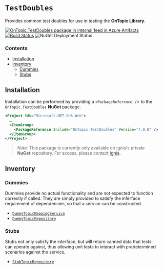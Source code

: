 ﻿# `TestDoubles`
Provides common test doubles for use in testing the **OnTopic Library**.

[![OnTopic.TestDoubles package in Internal feed in Azure Artifacts](https://igniasoftware.feeds.visualstudio.com/_apis/public/Packaging/Feeds/46d5f49c-5e1e-47bb-8b14-43be6c719ba8/Packages/3a741b7a-7fa1-4bdb-bc55-efbac3f04e6c/Badge)](https://igniasoftware.visualstudio.com/OnTopic/_packaging?_a=package&feed=46d5f49c-5e1e-47bb-8b14-43be6c719ba8&package=3a741b7a-7fa1-4bdb-bc55-efbac3f04e6c&preferRelease=true)
[![Build Status](https://igniasoftware.visualstudio.com/OnTopic/_apis/build/status/OnTopic-CI-V3?branchName=master)](https://igniasoftware.visualstudio.com/OnTopic/_build/latest?definitionId=7&branchName=master)
![NuGet Deployment Status](https://rmsprodscussu1.vsrm.visualstudio.com/A09668467-721c-4517-8d2e-aedbe2a7d67f/_apis/public/Release/badge/bd7f03e0-6fcf-4ec6-939d-4e995668d40f/2/2)

### Contents
- [Installation](#installation)
- [Inventory](#inventory)
  - [Dummies](#dummies)
  - [Stubs](#stubs) 

## Installation
Installation can be performed by providing a `<PackageReference /`> to the `OnTopic.TestDoubles` **NuGet** package.
```xml
<Project Sdk="Microsoft.NET.Sdk.Web">
  …
  <ItemGroup>
    <PackageReference Include="OnTopic.TestDoubles" Version="4.0.0" />
  </ItemGroup>
</Project>
```

> *Note:* This package is currently only available on Ignia's private **NuGet** repository. For access, please contact [Ignia](http://www.ignia.com/).

## Inventory

### Dummies
Dummies provide no actual functionality and are not expected to function correctly if called. They are simply provided to satisfy the inferface requirement of dependencies, so that a service can be constructed.

- [`DummyTopicMappingService`](DummyTopicMappingService.cs)
- [`DummyTopicRepository`](DummyTopicRepository.cs)

### Stubs
Stubs not only satisfy the interface, but will return canned data that tests can operate against, thus allowing unit tests to interact with predetermined scenarios against the service.

- [`StubTopicRepository`](StubTopicRepository.cs)
